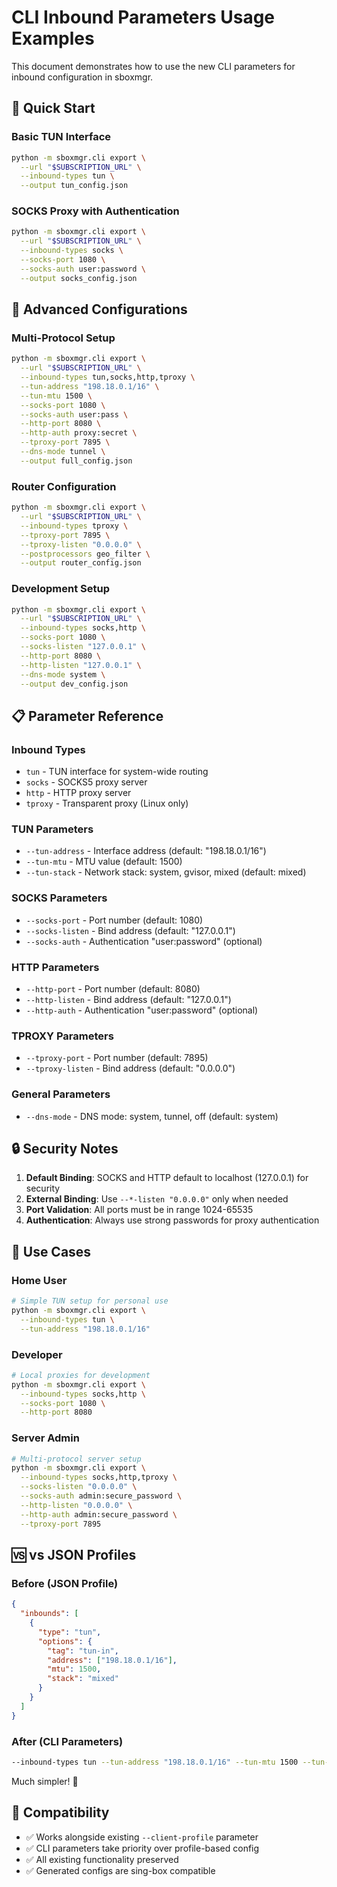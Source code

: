 # CLI Inbound Parameters Usage Examples

This document demonstrates how to use the new CLI parameters for inbound configuration in sboxmgr.

## 🚀 Quick Start

### Basic TUN Interface
```bash
python -m sboxmgr.cli export \
  --url "$SUBSCRIPTION_URL" \
  --inbound-types tun \
  --output tun_config.json
```

### SOCKS Proxy with Authentication
```bash
python -m sboxmgr.cli export \
  --url "$SUBSCRIPTION_URL" \
  --inbound-types socks \
  --socks-port 1080 \
  --socks-auth user:password \
  --output socks_config.json
```

## 🔧 Advanced Configurations

### Multi-Protocol Setup
```bash
python -m sboxmgr.cli export \
  --url "$SUBSCRIPTION_URL" \
  --inbound-types tun,socks,http,tproxy \
  --tun-address "198.18.0.1/16" \
  --tun-mtu 1500 \
  --socks-port 1080 \
  --socks-auth user:pass \
  --http-port 8080 \
  --http-auth proxy:secret \
  --tproxy-port 7895 \
  --dns-mode tunnel \
  --output full_config.json
```

### Router Configuration
```bash
python -m sboxmgr.cli export \
  --url "$SUBSCRIPTION_URL" \
  --inbound-types tproxy \
  --tproxy-port 7895 \
  --tproxy-listen "0.0.0.0" \
  --postprocessors geo_filter \
  --output router_config.json
```

### Development Setup
```bash
python -m sboxmgr.cli export \
  --url "$SUBSCRIPTION_URL" \
  --inbound-types socks,http \
  --socks-port 1080 \
  --socks-listen "127.0.0.1" \
  --http-port 8080 \
  --http-listen "127.0.0.1" \
  --dns-mode system \
  --output dev_config.json
```

## 📋 Parameter Reference

### Inbound Types
- `tun` - TUN interface for system-wide routing
- `socks` - SOCKS5 proxy server
- `http` - HTTP proxy server
- `tproxy` - Transparent proxy (Linux only)

### TUN Parameters
- `--tun-address` - Interface address (default: "198.18.0.1/16")
- `--tun-mtu` - MTU value (default: 1500)
- `--tun-stack` - Network stack: system, gvisor, mixed (default: mixed)

### SOCKS Parameters
- `--socks-port` - Port number (default: 1080)
- `--socks-listen` - Bind address (default: "127.0.0.1")
- `--socks-auth` - Authentication "user:password" (optional)

### HTTP Parameters
- `--http-port` - Port number (default: 8080)
- `--http-listen` - Bind address (default: "127.0.0.1")
- `--http-auth` - Authentication "user:password" (optional)

### TPROXY Parameters
- `--tproxy-port` - Port number (default: 7895)
- `--tproxy-listen` - Bind address (default: "0.0.0.0")

### General Parameters
- `--dns-mode` - DNS mode: system, tunnel, off (default: system)

## 🔒 Security Notes

1. **Default Binding**: SOCKS and HTTP default to localhost (127.0.0.1) for security
2. **External Binding**: Use `--*-listen "0.0.0.0"` only when needed
3. **Port Validation**: All ports must be in range 1024-65535
4. **Authentication**: Always use strong passwords for proxy authentication

## 🎯 Use Cases

### Home User
```bash
# Simple TUN setup for personal use
python -m sboxmgr.cli export \
  --inbound-types tun \
  --tun-address "198.18.0.1/16"
```

### Developer
```bash
# Local proxies for development
python -m sboxmgr.cli export \
  --inbound-types socks,http \
  --socks-port 1080 \
  --http-port 8080
```

### Server Admin
```bash
# Multi-protocol server setup
python -m sboxmgr.cli export \
  --inbound-types socks,http,tproxy \
  --socks-listen "0.0.0.0" \
  --socks-auth admin:secure_password \
  --http-listen "0.0.0.0" \
  --http-auth admin:secure_password \
  --tproxy-port 7895
```

## 🆚 vs JSON Profiles

### Before (JSON Profile)
```json
{
  "inbounds": [
    {
      "type": "tun",
      "options": {
        "tag": "tun-in",
        "address": ["198.18.0.1/16"],
        "mtu": 1500,
        "stack": "mixed"
      }
    }
  ]
}
```

### After (CLI Parameters)
```bash
--inbound-types tun --tun-address "198.18.0.1/16" --tun-mtu 1500 --tun-stack mixed
```

Much simpler! 🎉

## 🔄 Compatibility

- ✅ Works alongside existing `--client-profile` parameter
- ✅ CLI parameters take priority over profile-based config
- ✅ All existing functionality preserved
- ✅ Generated configs are sing-box compatible
